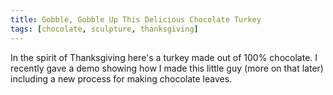 ```yaml
---
title: Gobble, Gobble Up This Delicious Chocolate Turkey
tags: [chocolate, sculpture, thanksgiving]
---
```


In the spirit of Thanksgiving here's a turkey made out of 100% chocolate. I recently gave a demo showing how I made this little guy (more on that later) including a new process for making chocolate leaves.
